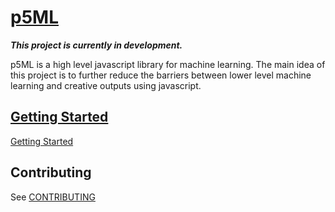 # [p5ML](https://itpnyu.github.io/p5-deeplearn-js/)

**_This project is currently in development._**

p5ML is a high level javascript library for machine learning. The main idea of this project is to further reduce the barriers between lower level machine learning and creative outputs using javascript.

## [Getting Started](https://itpnyu.github.io/p5-deeplearn-js/docs/getting-started.html)

[Getting Started](https://itpnyu.github.io/p5-deeplearn-js/docs/getting-started.html)

## Contributing

See [CONTRIBUTING](CONTRIBUTING.md)









